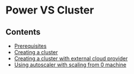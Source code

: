 # Power VS Cluster

## Contents
- [Prerequisites](/topics/powervs/prerequisites.html)
- [Creating a cluster](/topics/powervs/creating-a-cluster.html)
- [Creating a cluster with external cloud provider](/topics/powervs/external-cloud-provider.html)
- [Using autoscaler with scaling from 0 machine](/topics/powervs/autoscaler-scalling-from-0.html)